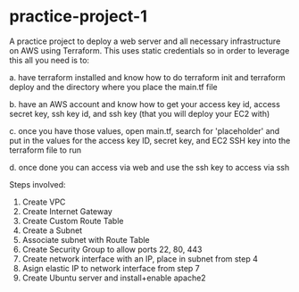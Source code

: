 # practice-project-1
 
A practice project to deploy a web server and all necessary infrastructure on AWS using Terraform. This uses static credentials so in order to leverage this all you need is to:

a. have terraform installed and know how to do terraform init and terraform deploy and the directory where you place the main.tf file

b. have an AWS account and know how to get your access key id, access secret key, ssh key id, and ssh key (that you will deploy your EC2 with)

c. once you have those values, open main.tf, search for 'placeholder' and put in the values for the access key ID, secret key, and EC2 SSH key 
into the terraform file to run

d. once done you can access via web and use the ssh key to access via ssh

Steps involved:
1. Create VPC
2. Create Internet Gateway
3. Create Custom Route Table
4. Create a Subnet
5. Associate subnet with Route Table
6. Create Security Group to allow ports 22, 80, 443
7. Create network interface with an IP, place in subnet from step 4
8. Asign elastic IP to network interface from step 7
9. Create Ubuntu server and install+enable apache2


